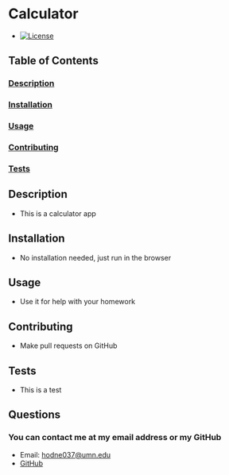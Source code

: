 
# Calculator


    
* [![License](https://img.shields.io/badge/License-Apache_2.0-blue.svg)](https://opensource.org/licenses/Apache-2.0)
    
    

## Table of Contents
### [Description](#description)
### [Installation](#installation)
### [Usage](#usage)
### [Contributing](#contributing)
### [Tests](#tests)



## Description
* This is a calculator app

## Installation
* No installation needed, just run in the browser

## Usage
* Use it for help with your homework

## Contributing
* Make pull requests on GitHub

## Tests
* This is a test

## Questions
### You can contact me at my email address or my GitHub
* Email: hodne037@umn.edu
* [GitHub](https://github.com/petehodnefield)
  